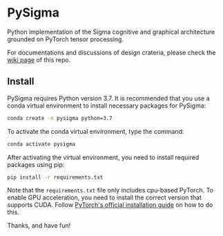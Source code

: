 # PySigma

Python implementation of the Sigma cognitive and graphical architecture grounded on PyTorch tensor processing.

For documentations and discussions of design crateria, please check the [wiki page](https://bitbucket.org/TownesZhouLCC/pysigma/wiki/Home) of this repo.

## Install

PySigma requires Python version 3.7. It is recommended that you use a conda virtual environment to install necessary packages for PySigma:
```bash
conda create -n pysigma python=3.7
```
To activate the conda virtual environment, type the command:
```bash
conda activate pysigma
```
After activating the virtual environment, you need to install required packages using pip:
```bash
pip install -r requirements.txt
```
Note that the `requirements.txt` file only includes cpu-based PyTorch. To enable GPU acceleration, you need to install the correct version that supports CUDA. Follow [PyTorch's official installation guide](https://pytorch.org/get-started/locally/) on how to do this. 


Thanks, and have fun!  
